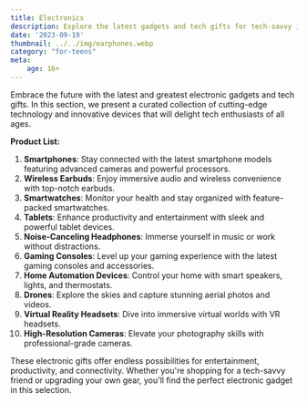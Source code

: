 ```yaml
---
title: Electronics
description: Explore the latest gadgets and tech gifts for tech-savvy individuals.
date: '2023-09-19'
thumbnail: ../../img/earphones.webp
category: "for-teens"
meta:
    age: 16+
---
```

Embrace the future with the latest and greatest electronic gadgets and tech gifts. In this section, we present a curated collection of cutting-edge technology and innovative devices that will delight tech enthusiasts of all ages.

**Product List:**
1. **Smartphones**: Stay connected with the latest smartphone models featuring advanced cameras and powerful processors.
2. **Wireless Earbuds**: Enjoy immersive audio and wireless convenience with top-notch earbuds.
3. **Smartwatches**: Monitor your health and stay organized with feature-packed smartwatches.
4. **Tablets**: Enhance productivity and entertainment with sleek and powerful tablet devices.
5. **Noise-Canceling Headphones**: Immerse yourself in music or work without distractions.
6. **Gaming Consoles**: Level up your gaming experience with the latest gaming consoles and accessories.
7. **Home Automation Devices**: Control your home with smart speakers, lights, and thermostats.
8. **Drones**: Explore the skies and capture stunning aerial photos and videos.
9. **Virtual Reality Headsets**: Dive into immersive virtual worlds with VR headsets.
10. **High-Resolution Cameras**: Elevate your photography skills with professional-grade cameras.

These electronic gifts offer endless possibilities for entertainment, productivity, and connectivity. Whether you're shopping for a tech-savvy friend or upgrading your own gear, you'll find the perfect electronic gadget in this selection.
